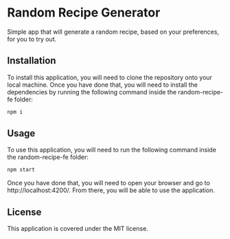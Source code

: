 # Random Recipe Generator
Simple app that will generate a random recipe, based on your preferences, for you to try out.

## Installation
To install this application, you will need to clone the repository onto your local machine. Once you have done that, you will need to install the dependencies by running the following command inside the random-recipe-fe folder:
```bash
npm i
```

## Usage
To use this application, you will need to run the following command inside the random-recipe-fe folder:
```bash
npm start
```
Once you have done that, you will need to open your browser and go to http://localhost:4200/. From there, you will be able to use the application.

## License
This application is covered under the MIT license.
